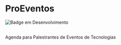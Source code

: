 # ProEventos

![Badge em Desenvolvimento](https://img.shields.io/static/v1?label=STATUS&message=Inprogress&color=orange&style=for-the-badge)
<br><br>

Agenda para Palestrantes de Eventos de Tecnologias
